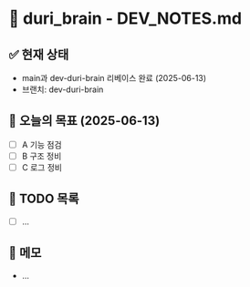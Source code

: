 # 🧠 duri_brain - DEV_NOTES.md

## ✅ 현재 상태
- main과 dev-duri-brain 리베이스 완료 (2025-06-13)
- 브랜치: dev-duri-brain

## 📅 오늘의 목표 (2025-06-13)
- [ ] A 기능 점검
- [ ] B 구조 정비
- [ ] C 로그 정비

## 🧩 TODO 목록
- [ ] ...

## 🧠 메모
- ...


